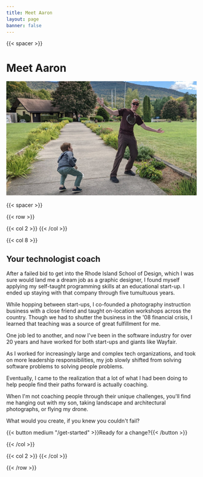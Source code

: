 ```yaml
---
title: Meet Aaron
layout: page
banner: false
---
```


{{< spacer >}}


# Meet Aaron

![I'm Aaron](meet-aaron.jpg ) 

{{< spacer >}}


{{< row >}}

{{< col 2 >}}
{{< /col >}}

{{< col 8 >}}

## Your technologist coach

After a failed bid to get into the Rhode Island School of Design, which I was
sure would land me a dream job as a graphic designer, I found myself applying my
self-taught programming skills at an educational start-up. I ended up staying
with that company through five tumultuous years.

While hopping between start-ups, I co-founded a photography instruction business
with a close friend and taught on-location workshops across the country. Though
we had to shutter the business in the '08 financial crisis, I learned that
teaching was a source of great fulfillment for me.

One job led to another, and now I've been in the software industry for over 20
years and have worked for both start-ups and giants like Wayfair.

As I worked for increasingly large and complex tech organizations, and took on
more leadership responsibilities, my job slowly shifted from solving software
problems to solving people problems.

Eventually, I came to the realization that a lot of what I had been doing to
help people find their paths forward is actually coaching.

When I'm not coaching people through their unique challenges, you'll find me
hanging out with my son, taking landscape and architectural photographs, or
flying my drone.

What would you create, if you knew you couldn't fail?

{{< button medium "/get-started" >}}Ready for a change?{{< /button >}}

{{< /col >}}

{{< col 2 >}}
{{< /col >}}

{{< /row >}}

